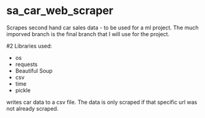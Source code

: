 # sa_car_web_scraper
Scrapes second hand car sales data - to be used for a ml project.
The much imporved branch is the final branch that I will use for the project. 


#2 Libraries used:
* os
* requests
* Beautiful Soup
* csv
* time
* pickle

writes car data to a csv file. The data is only scraped if that specific url was not already scraped. 

